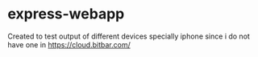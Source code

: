 # express-webapp
Created to test output of different devices specially iphone since i do not have one in https://cloud.bitbar.com/
